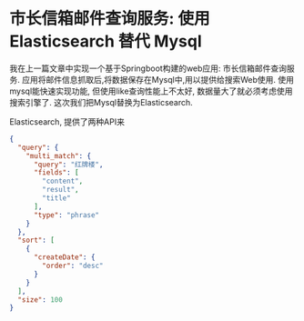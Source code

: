# 市长信箱邮件查询服务: 使用Elasticsearch 替代 Mysql

我在上一篇文章中实现一个基于Springboot构建的web应用: 市长信箱邮件查询服务. 应用将邮件信息抓取后,将数据保存在Mysql中,用以提供给搜索Web使用.
使用mysql能快速实现功能, 但使用like查询性能上不太好, 数据量大了就必须考虑使用搜索引擎了. 这次我们把Mysql替换为Elasticsearch.

Elasticsearch, 提供了两种API来



``` json
{
  "query": {
    "multi_match": {
      "query": "红牌楼",
      "fields": [
        "content",
        "result",
        "title"
      ],
      "type": "phrase"
    }
  },
  "sort": [
    {
      "createDate": {
        "order": "desc"
      }
    }
  ],
  "size": 100
}
``` 